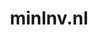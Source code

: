 ---
layout: post
title:  "minlnv.nl"
internal_url:  "/dutchgov/minlnv.nl.html"
categories: dutchgov
---